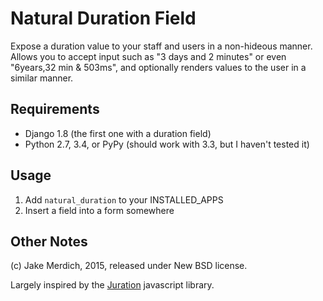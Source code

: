 # Natural Duration Field
Expose a duration value to your staff and users in a non-hideous
manner. Allows you to accept input such as "3 days and 2 minutes"
or even "6years,32 min & 503ms", and optionally renders values
to the user in a similar manner. 

## Requirements
 - Django 1.8 (the first one with a duration field)
 - Python 2.7, 3.4, or PyPy (should work with 3.3, but I haven't tested it)

## Usage
1. Add `natural_duration` to your INSTALLED\_APPS
2. Insert a field into a form somewhere

## Other Notes
(c) Jake Merdich, 2015, released under New BSD license.

Largely inspired by the [Juration](https://github.com/domchristie/juration) javascript library.
